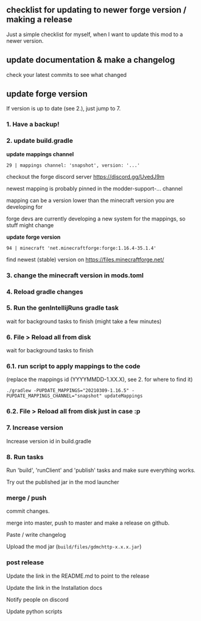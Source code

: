 
## checklist for updating to newer forge version / making a release

Just a simple checklist for myself, when I want to update this mod to a newer version.

## update documentation & make a changelog

check your latest commits to see what changed

## update forge version

If version is up to date (see 2.), just jump to 7.

### 1. Have a backup!

### 2. update build.gradle

**update mappings channel**

`29 | mappings channel: 'snapshot', version: '...'`
 
checkout the forge discord server https://discord.gg/UvedJ9m
 
newest mapping is probably pinned in the modder-support-... channel
 
mapping can be a version lower than the minecraft version you are developing for
 
forge devs are currently developing a new system for the mappings, so stuff might change

**update forge version**

`94 | minecraft 'net.minecraftforge:forge:1.16.4-35.1.4'`

find newest (stable) version on https://files.minecraftforge.net/

### 3. change the minecraft version in mods.toml

### 4. Reload gradle changes

### 5. Run the genIntellijRuns gradle task

wait for background tasks to finish (might take a few minutes)

### 6. File > Reload all from disk

wait for background tasks to finish

### 6.1. run script to apply mappings to the code

(replace the mappings id (YYYYMMDD-1.XX.X), see 2. for where to find it)
```
./gradlew -PUPDATE_MAPPINGS="20210309-1.16.5" -PUPDATE_MAPPINGS_CHANNEL="snapshot" updateMappings
```

### 6.2. File > Reload all from disk just in case :p


### 7. Increase version

Increase version id in build.gradle


### 8. Run tasks

Run 'build', 'runClient' and 'publish' tasks and make sure everything works.

Try out the published jar in the mod launcher

### merge / push

commit changes.

merge into master, push to master and make a release on github.

Paste / write changelog

Upload the mod jar (`build/files/gdmchttp-x.x.x.jar`)

### post release

Update the link in the README.md to point to the release

Update the link in the Installation docs

Notify people on discord

Update python scripts
